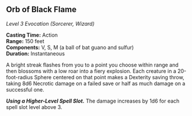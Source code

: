 ## Orb of Black Flame
*Level 3 Evocation (Sorcerer, Wizard)*

**Casting Time:** Action  
**Range:** 150 feet  
**Components:** V, S, M (a ball of bat guano and sulfur)  
**Duration:** Instantaneous

A bright streak flashes from you to a point you choose within range and then blossoms with a low roar into a fiery explosion. Each creature in a 20-foot-radius Sphere centered on that point makes a Dexterity saving throw, taking 8d6 Necrotic damage on a failed save or half as much damage on a successful one.

***Using a Higher-Level Spell Slot.*** The damage increases by 1d6 for each spell slot level above 3.
